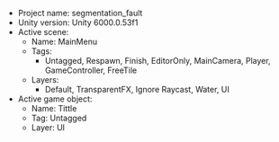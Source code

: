 <!-- UNITY CODE ASSIST INSTRUCTIONS START -->
- Project name: segmentation_fault
- Unity version: Unity 6000.0.53f1
- Active scene:
  - Name: MainMenu
  - Tags:
    - Untagged, Respawn, Finish, EditorOnly, MainCamera, Player, GameController, FreeTile
  - Layers:
    - Default, TransparentFX, Ignore Raycast, Water, UI
- Active game object:
  - Name: Tittle
  - Tag: Untagged
  - Layer: UI
<!-- UNITY CODE ASSIST INSTRUCTIONS END -->
